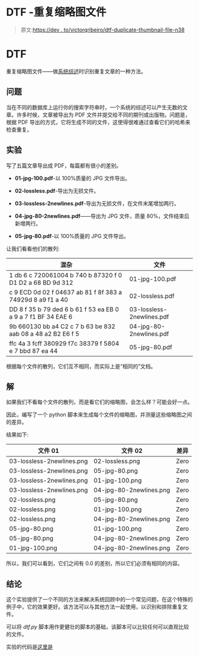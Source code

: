 # DTF -重复缩略图文件

> 原文:[https://dev . to/victorqribeiro/dtf-duplicate-thumbnail-file-n38](https://dev.to/victorqribeiro/dtf-duplicate-thumbnail-file-n38)

# [](#dtf)DTF

重复缩略图文件——做[系统综述](https://en.wikipedia.org/wiki/Systematic_review)时识别重复文章的一种方法。

## [](#the-problem)问题

当在不同的数据库上运行你的搜索字符串时，一个系统的综述可以产生无数的文章。许多时候，文章被导出为 PDF 文件并提交给不同的期刊或出版物。问题是，根据 PDF 导出的方式，它将生成不同的文件，这使得很难通过查看它们的哈希来检查重复。

## [](#the-experiment)实验

写了五篇文章导出成 PDF，每篇都有很小的差别。

*   **01-jpg-100.pdf**-以 100%质量的 JPG 文件导出。

*   **02-lossless.pdf**-导出为无损文件。

*   **03-lossless-2newlines.pdf**-导出为无损文件，在文件末尾增加两行。

*   **04-jpg-80-2newlines.pdf**——导出为 JPG 文件，质量 80%，文件结束后新增两行。

*   **05-jpg-80.pdf**-以 100%质量的 JPG 文件导出。

让我们看看他们的散列:

| 混杂 | 文件 |
| --- | --- |
| 1 db 6 c 720061004 b 740 b 87320 f 0 D1 D2 a 68 BD 9d 312 | 01-jpg-100.pdf |
| c 9 ECD 0d 02 f 04637 ab 81 f 8f 383 a 74929d 8 a9 f1 a 40 | 02-lossless.pdf |
| DD 8 f 35 b 79 ded 6 b 61 f 53 ea EB 0 a 9 a 7 f1 BF 34 EAE 6 | 03-lossless-2newlines.pdf |
| 9b 660130 bb a4 C2 c 7 b 63 be 832 aab 08 a 48 a2 B2 E6 f 5 | 04-jpg-80-2newlines.pdf |
| ffc 4a 3 fcff 380929 f7c 38379 f 5804 e 7 bbd 87 ea 44 | 05-jpg-80.pdf |

根据每个文件的散列，它们互不相同，而实际上是“相同的”文档。

## [](#the-solution)解

如果我们不看每个文件的散列，而是看它们的缩略图，会怎么样？可能会好一点。

因此，编写了一个 python 脚本来生成每个文件的缩略图，并测量这些缩略图之间的差异。

结果如下:

| 文件 01 | 文件 02 | 差异 |
| --- | --- | --- |
| 03-lossless-2newlines.png | 02-lossless.png | Zero |
| 03-lossless-2newlines.png | 05-jpg-80.png | Zero |
| 03-lossless-2newlines.png | 01-jpg-100.png | Zero |
| 03-lossless-2newlines.png | 04-jpg-80-2newlines.png | Zero |
| 02-lossless.png | 05-jpg-80.png | Zero |
| 02-lossless.png | 01-jpg-100.png | Zero |
| 02-lossless.png | 04-jpg-80-2newlines.png | Zero |
| 05-jpg-80.png | 01-jpg-100.png | Zero |
| 05-jpg-80.png | 04-jpg-80-2newlines.png | Zero |
| 01-jpg-100.png | 04-jpg-80-2newlines.png | Zero |

所以，我们可以看到，它们之间有 0.0 的差别，所以它们必须有相同的内容。

## [](#conclusion)结论

这个实验提供了一个不同的方法来解决系统回顾中的一个常见问题，在这个特殊的例子中，它的效果更好。该方法可以与其他方法一起使用，以识别和排除重复文件。

可以将 *dtf.py* 脚本用作更健壮的脚本的基础，该脚本可以比较任何可以直观比较的文件。

实验的代码是[这里是](https://github.com/victorqribeiro/dtf/)